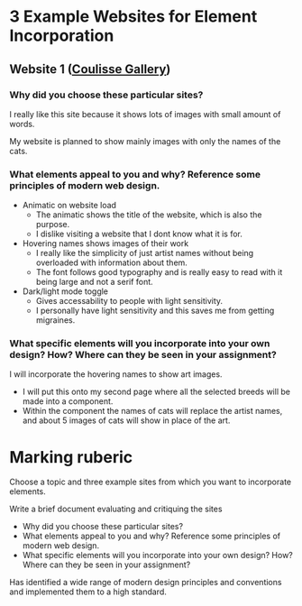 # 3 Example Websites for Element Incorporation
## Website 1 ([Coulisse Gallery](https://www.coulisse-gallery.com/artists))
### Why did you choose these particular sites?
I really like this site because it shows lots of images with small amount of words.

My website is planned to show mainly images with only the names of the cats.

### What elements appeal to you and why? Reference some principles of modern web design.
- Animatic on website load
  - The animatic shows the title of the website, which is also the purpose.
  - I dislike visiting a website that I dont know what it is for.
- Hovering names shows images of their work
  - I really like the simplicity of just artist names without being overloaded with information about them.
  - The font follows good typography and is really easy to read with it being large and not a serif font.
- Dark/light mode toggle
  - Gives accessability to people with light sensitivity.
  - I personally have light sensitivity and this saves me from getting migraines.
### What specific elements will you incorporate into your own design? How? Where can they be seen in your assignment?
I will incorporate the hovering names to show art images.
- I will put this onto my second page where all the selected breeds will be made into a component.
- Within the component the names of cats will replace the artist names, and about 5 images of cats will show in place of the art.




# Marking ruberic
Choose a topic and three example sites from which you want to incorporate elements. 

Write a brief document evaluating and critiquing the sites 
- Why did you choose these particular sites?
- What elements appeal to you and why? Reference some principles of modern web design.
- What specific elements will you incorporate into your own design? How? Where can they be seen in your assignment?
  
Has identified a wide range of modern design principles and conventions and implemented them to a high standard.
